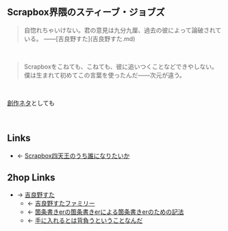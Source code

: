 ## Scrapbox界隈のスティーブ・ジョブズ
<blockquote> 自惚れちゃいけない。君の意見は九分九厘、過去の彼によって論破されている。 ――[吉良野すた](吉良野すた.md)</blockquote>

<br>

<blockquote> Scrapboxをこねても、こねても、彼に追いつくことなどできやしない。僕は生まれて初めてこの言葉を使ったんだ――次元が違う。</blockquote>

<br>

[創作ネタ](創作ネタ.md)としても

<br>

## Links
- ← [Scrapbox四天王のうち誰になりたいか](Scrapbox四天王のうち誰になりたいか.md)

## 2hop Links
- → [吉良野すた](吉良野すた.md)
    - ← [吉良野すたファミリー](吉良野すたファミリー.md)
    - ← [箇条書きerの箇条書きerによる箇条書きerのための記法](箇条書きerの箇条書きerによる箇条書きerのための記法.md)
    - ← [手に入れるとは背負うということなんだ](手に入れるとは背負うということなんだ.md)
